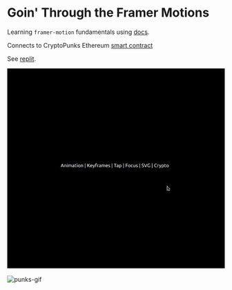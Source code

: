 #  Goin' Through the Framer Motions

Learning `framer-motion` fundamentals using [docs](https://www.framer.com/docs/introduction/).

Connects to CryptoPunks Ethereum [smart contract](https://etherscan.io/address/0x16f5a35647d6f03d5d3da7b35409d65ba03af3b2#readContract) 

See [replit](https://replit.com/@schm00g/framer-motion-fundamentals#.replit).

![framer-motion techniques](https://github.com/schm00g/framer-motion-fundamentals/blob/master/public/framer-motion.gif)

![punks-gif](https://github.com/schm00g/framer-motion-fundamentals/blob/master/public/punks-gif.gif)
